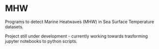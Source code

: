 # MHW
Programs to detect Marine Heatwaves (MHW) in Sea Surface Temperature datasets. 

Project still under development - currently working towards trasforming jupyter notebooks to python scripts. 
